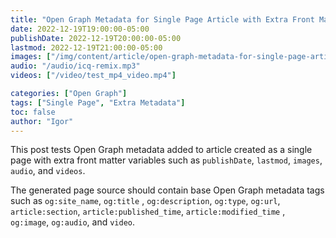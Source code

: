 ```yaml
---
title: "Open Graph Metadata for Single Page Article with Extra Front Matter Variables"
date: 2022-12-19T19:00:00-05:00
publishDate: 2022-12-19T20:00:00-05:00
lastmod: 2022-12-19T21:00:00-05:00
images: ["/img/content/article/open-graph-metadata-for-single-page-article-with-extra-front-matter-variables/thumbnail.jpg"]
audio: "/audio/icq-remix.mp3"
videos: ["/video/test_mp4_video.mp4"]

categories: ["Open Graph"]
tags: ["Single Page", "Extra Metadata"]
toc: false
author: "Igor"
---
```


This post tests Open Graph metadata added to article created as a single page with extra front matter variables such
as `publishDate`, `lastmod`, `images`, `audio`, and `videos`.

<!--more-->

The generated page source should contain base Open Graph metadata tags such as `og:site_name`, `og:title`
, `og:description`, `og:type`, `og:url`, `article:section`, `article:published_time`, `article:modified_time`
, `og:image`, `og:audio`, and `video`.


